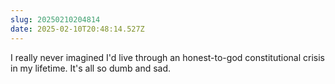 ```yaml
---
slug: 20250210204814
date: 2025-02-10T20:48:14.527Z
---
```


I really never imagined I'd live through an honest-to-god constitutional crisis in my lifetime. It's all so dumb and sad.
